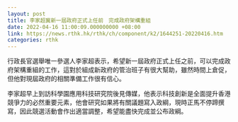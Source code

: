 ```yaml
---
layout: post
title: 李家超冀新一屆政府正式上任前　完成政府架構重組
date: 2022-04-16 11:00:09.000000000 +08:00
link: https://news.rthk.hk/rthk/ch/component/k2/1644251-20220416.htm
categories: rthk
---
```


行政長官選舉唯一參選人李家超表示，希望新一屆政府正式上任之前，可以完成政府架構重組的工作，這對於組成新政府的管治班子有很大幫助，雖然時間上倉促，但他對現屆政府的相關準備工作很有信心。

李家超早上到訪科學園應用科技研究院後見傳媒，他表示科技創新是全面提升香港競爭力的必然重要元素，他會研究如果將有關議題寫入政綱，現時正馬不停蹄撰寫，因此競選活動會作出適當調整，希望能盡快完成並公布政綱。
